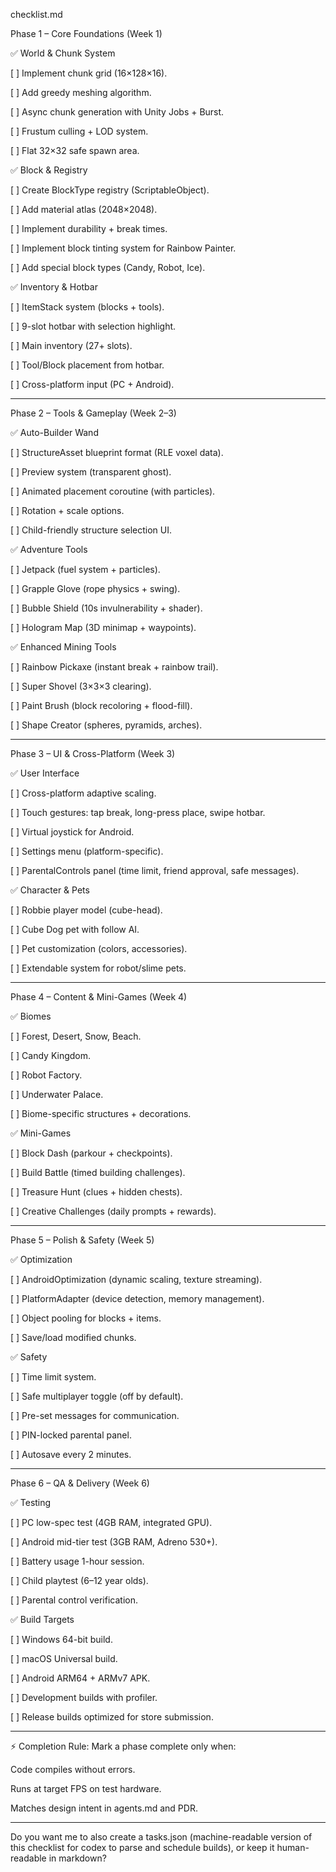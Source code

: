 checklist.md

Phase 1 – Core Foundations (Week 1)

✅ World & Chunk System

[ ] Implement chunk grid (16×128×16).

[ ] Add greedy meshing algorithm.

[ ] Async chunk generation with Unity Jobs + Burst.

[ ] Frustum culling + LOD system.

[ ] Flat 32×32 safe spawn area.


✅ Block & Registry

[ ] Create BlockType registry (ScriptableObject).

[ ] Add material atlas (2048×2048).

[ ] Implement durability + break times.

[ ] Implement block tinting system for Rainbow Painter.

[ ] Add special block types (Candy, Robot, Ice).


✅ Inventory & Hotbar

[ ] ItemStack system (blocks + tools).

[ ] 9-slot hotbar with selection highlight.

[ ] Main inventory (27+ slots).

[ ] Tool/Block placement from hotbar.

[ ] Cross-platform input (PC + Android).



---

Phase 2 – Tools & Gameplay (Week 2–3)

✅ Auto-Builder Wand

[ ] StructureAsset blueprint format (RLE voxel data).

[ ] Preview system (transparent ghost).

[ ] Animated placement coroutine (with particles).

[ ] Rotation + scale options.

[ ] Child-friendly structure selection UI.


✅ Adventure Tools

[ ] Jetpack (fuel system + particles).

[ ] Grapple Glove (rope physics + swing).

[ ] Bubble Shield (10s invulnerability + shader).

[ ] Hologram Map (3D minimap + waypoints).


✅ Enhanced Mining Tools

[ ] Rainbow Pickaxe (instant break + rainbow trail).

[ ] Super Shovel (3×3×3 clearing).

[ ] Paint Brush (block recoloring + flood-fill).

[ ] Shape Creator (spheres, pyramids, arches).



---

Phase 3 – UI & Cross-Platform (Week 3)

✅ User Interface

[ ] Cross-platform adaptive scaling.

[ ] Touch gestures: tap break, long-press place, swipe hotbar.

[ ] Virtual joystick for Android.

[ ] Settings menu (platform-specific).

[ ] ParentalControls panel (time limit, friend approval, safe messages).


✅ Character & Pets

[ ] Robbie player model (cube-head).

[ ] Cube Dog pet with follow AI.

[ ] Pet customization (colors, accessories).

[ ] Extendable system for robot/slime pets.



---

Phase 4 – Content & Mini-Games (Week 4)

✅ Biomes

[ ] Forest, Desert, Snow, Beach.

[ ] Candy Kingdom.

[ ] Robot Factory.

[ ] Underwater Palace.

[ ] Biome-specific structures + decorations.


✅ Mini-Games

[ ] Block Dash (parkour + checkpoints).

[ ] Build Battle (timed building challenges).

[ ] Treasure Hunt (clues + hidden chests).

[ ] Creative Challenges (daily prompts + rewards).



---

Phase 5 – Polish & Safety (Week 5)

✅ Optimization

[ ] AndroidOptimization (dynamic scaling, texture streaming).

[ ] PlatformAdapter (device detection, memory management).

[ ] Object pooling for blocks + items.

[ ] Save/load modified chunks.


✅ Safety

[ ] Time limit system.

[ ] Safe multiplayer toggle (off by default).

[ ] Pre-set messages for communication.

[ ] PIN-locked parental panel.

[ ] Autosave every 2 minutes.



---

Phase 6 – QA & Delivery (Week 6)

✅ Testing

[ ] PC low-spec test (4GB RAM, integrated GPU).

[ ] Android mid-tier test (3GB RAM, Adreno 530+).

[ ] Battery usage 1-hour session.

[ ] Child playtest (6–12 year olds).

[ ] Parental control verification.


✅ Build Targets

[ ] Windows 64-bit build.

[ ] macOS Universal build.

[ ] Android ARM64 + ARMv7 APK.

[ ] Development builds with profiler.

[ ] Release builds optimized for store submission.



---

⚡ Completion Rule:
Mark a phase complete only when:

Code compiles without errors.

Runs at target FPS on test hardware.

Matches design intent in agents.md and PDR.



---

Do you want me to also create a tasks.json (machine-readable version of this checklist for codex to parse and schedule builds), or keep it human-readable in markdown?

